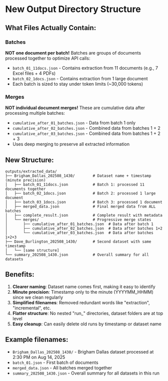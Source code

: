 # New Output Directory Structure

## What Files Actually Contain:

### Batches
**NOT one document per batch!** Batches are groups of documents processed together to optimize API calls:
- `batch_01_11docs.json` - Contains extraction from 11 documents (e.g., 7 Excel files + 4 PDFs)
- `batch_02_1docs.json` - Contains extraction from 1 large document
- Each batch is sized to stay under token limits (~30,000 tokens)

### Merges
**NOT individual document merges!** These are cumulative data after processing multiple batches:
- `cumulative_after_01_batches.json` - Data from batch 1 only
- `cumulative_after_02_batches.json` - Combined data from batches 1 + 2
- `cumulative_after_03_batches.json` - Combined data from batches 1 + 2 + 3
- Uses deep merging to preserve all extracted information

## New Structure:
```
outputs/extracted_data/
├── Brigham_Dallas_202508_1430/        # Dataset name + timestamp (minute precision)
│   ├── batch_01_11docs.json           # Batch 1: processed 11 documents together
│   ├── batch_02_1docs.json            # Batch 2: processed 1 large document
│   ├── batch_03_1docs.json            # Batch 3: processed 1 document
│   ├── merged_data.json               # Final merged data from ALL batches
│   ├── complete_result.json           # Complete result with metadata
│   └── merges/                        # Progressive merge states
│       ├── cumulative_after_01_batches.json  # Data after batch 1
│       ├── cumulative_after_02_batches.json  # Data after batches 1+2
│       └── cumulative_after_03_batches.json  # Data after batches 1+2+3
├── Dave_Burlington_202508_1430/       # Second dataset with same timestamp
│   └── [same structure]
└── summary_202508_1430.json           # Overall summary for all datasets
```

## Benefits:
1. **Clearer naming**: Dataset name comes first, making it easy to identify
2. **Minute precision**: Timestamp only to the minute (YYYYMM_HHMM) since we clean regularly
3. **Simplified filenames**: Removed redundant words like "extraction", "incremental", etc.
4. **Flatter structure**: No nested "run_" directories, dataset folders are at top level
5. **Easy cleanup**: Can easily delete old runs by timestamp or dataset name

## Example filenames:
- `Brigham_Dallas_202508_1430/` - Brigham Dallas dataset processed at 2:30 PM on Aug 14, 2025
- `batch_01.json` - First batch of documents
- `merged_data.json` - All batches merged together
- `summary_202508_1430.json` - Overall summary for all datasets in this run